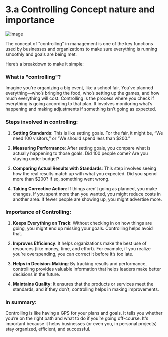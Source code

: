 # 3.a Controlling Concept nature and importance
![image](https://github.com/user-attachments/assets/bba83129-1830-4aae-a05c-f5ba173918f7)


The concept of "controlling" in management is one of the key functions used by businesses and organizations to make sure everything is running smoothly and goals are being met.

Here’s a breakdown to make it simple:

### What is "controlling"?
Imagine you're organizing a big event, like a school fair. You’ve planned everything—who’s bringing the food, who’s setting up the games, and how much everything will cost. Controlling is the process where you check if everything is going according to that plan. It involves monitoring what’s happening and making adjustments if something isn’t going as expected.

### Steps involved in controlling:
1. **Setting Standards**: This is like setting goals. For the fair, it might be, “We need 100 visitors,” or “We should spend less than $200.”
   
2. **Measuring Performance**: After setting goals, you compare what is actually happening to those goals. Did 100 people come? Are you staying under budget? 

3. **Comparing Actual Results with Standards**: This step involves seeing how the real results match up with what you expected. Did you spend more than $200? If so, something went wrong.

4. **Taking Corrective Action**: If things aren’t going as planned, you make changes. If you spent more than you wanted, you might reduce costs in another area. If fewer people are showing up, you might advertise more.

### Importance of Controlling:
1. **Keeps Everything on Track**: Without checking in on how things are going, you might end up missing your goals. Controlling helps avoid that.
   
2. **Improves Efficiency**: It helps organizations make the best use of resources (like money, time, and effort). For example, if you realize you’re overspending, you can correct it before it’s too late.

3. **Helps in Decision-Making**: By tracking results and performance, controlling provides valuable information that helps leaders make better decisions in the future.

4. **Maintains Quality**: It ensures that the products or services meet the standards, and if they don’t, controlling helps in making improvements.

### In summary:
Controlling is like having a GPS for your plans and goals. It tells you whether you’re on the right path and what to do if you’re going off-course. It's important because it helps businesses (or even you, in personal projects) stay organized, efficient, and successful.
